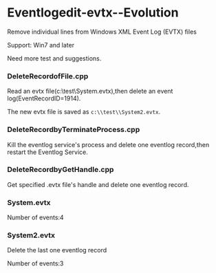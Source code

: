# Eventlogedit-evtx--Evolution
Remove individual lines from Windows XML Event Log (EVTX) files

Support: Win7 and later

Need more test and suggestions.

### DeleteRecordofFile.cpp

Read an evtx file(c:\\test\\System.evtx),then delete an event log(EventRecordID=1914).

The new evtx file is saved as `c:\\test\\System2.evtx`.

### DeleteRecordbyTerminateProcess.cpp

Kill the eventlog service's process and delete one eventlog record,then restart the Eventlog Service.

### DeleteRecordbyGetHandle.cpp

Get specified .evtx file's handle and delete one eventlog record.

### System.evtx

Number of events:4

### System2.evtx

Delete the last one eventlog record

Number of events:3

